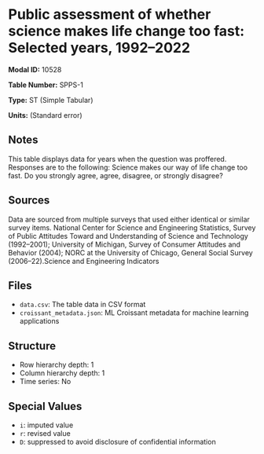 # Public assessment of whether science makes life change too fast: Selected years, 1992–2022

**Modal ID:** 10528

**Table Number:** SPPS-1

**Type:** ST (Simple Tabular)

**Units:** (Standard error)

## Notes

This table displays data for years when the question was proffered. Responses are to the following: Science makes our way of life change too fast. Do you strongly agree, agree, disagree, or strongly disagree?

## Sources

Data are sourced from multiple surveys that used either identical or similar survey items. National Center for Science and Engineering Statistics, Survey of Public Attitudes Toward and Understanding of Science and Technology (1992–2001); University of Michigan, Survey of Consumer Attitudes and Behavior (2004); NORC at the University of Chicago, General Social Survey (2006–22).Science and Engineering Indicators

## Files

- `data.csv`: The table data in CSV format
- `croissant_metadata.json`: ML Croissant metadata for machine learning applications

## Structure

- Row hierarchy depth: 1
- Column hierarchy depth: 1
- Time series: No

## Special Values

- `i`: imputed value
- `r`: revised value
- `D`: suppressed to avoid disclosure of confidential information
